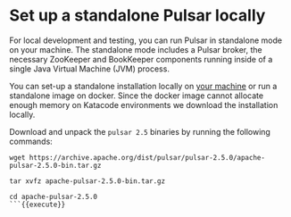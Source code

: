 # Set up a standalone Pulsar locally
For local development and testing, you can run Pulsar in standalone mode on your machine. The standalone mode includes a Pulsar broker, the necessary ZooKeeper and BookKeeper components running inside of a single Java Virtual Machine (JVM) process.

You can set-up a standalone installation locally on [your machine](https://pulsar.apache.org/docs/en/standalone/) or run a standalone image on docker. Since the docker image cannot allocate enough memory on Katacode environments we download the installation locally.

Download and unpack the `pulsar 2.5` binaries by running the following commands:
```
wget https://archive.apache.org/dist/pulsar/pulsar-2.5.0/apache-pulsar-2.5.0-bin.tar.gz

tar xvfz apache-pulsar-2.5.0-bin.tar.gz

cd apache-pulsar-2.5.0
```{{execute}}